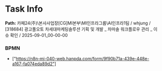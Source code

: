 # Task Info

**Path:** 카페24(주)\본사사업장\[CG]MI본부\MI인프라그룹\AI인프라1팀 / whjung / [318684] 광고풀오토 차세대마케팅솔루션 기획 및 개발 _ 차마솔 워크플로우 관리 _ 이슈 확인 / 2025-09-01_00-00-00

### BPMN
- ["https://n8n-mi-040-web.hanpda.com/form/9f90b71a-439e-448e-a167-fa074eda89d2"]

